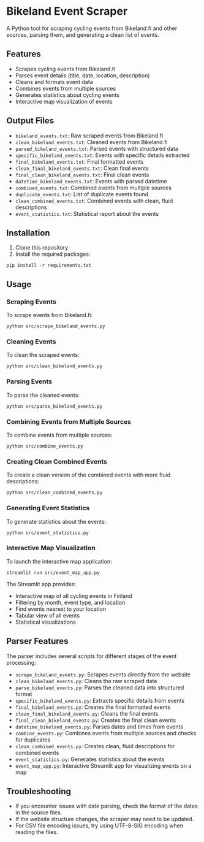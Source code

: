 # Bikeland Event Scraper

A Python tool for scraping cycling events from Bikeland.fi and other sources, parsing them, and generating a clean list of events.

## Features

- Scrapes cycling events from Bikeland.fi
- Parses event details (title, date, location, description)
- Cleans and formats event data
- Combines events from multiple sources
- Generates statistics about cycling events
- Interactive map visualization of events

## Output Files

- `bikeland_events.txt`: Raw scraped events from Bikeland.fi
- `clean_bikeland_events.txt`: Cleaned events from Bikeland.fi
- `parsed_bikeland_events.txt`: Parsed events with structured data
- `specific_bikeland_events.txt`: Events with specific details extracted
- `final_bikeland_events.txt`: Final formatted events
- `clean_final_bikeland_events.txt`: Clean final events
- `final_clean_bikeland_events.txt`: Final clean events
- `datetime_bikeland_events.txt`: Events with parsed datetime
- `combined_events.txt`: Combined events from multiple sources
- `duplicate_events.txt`: List of duplicate events found
- `clean_combined_events.txt`: Combined events with clean, fluid descriptions
- `event_statistics.txt`: Statistical report about the events

## Installation

1. Clone this repository
2. Install the required packages:

```
pip install -r requirements.txt
```

## Usage

### Scraping Events

To scrape events from Bikeland.fi:

```
python src/scrape_bikeland_events.py
```

### Cleaning Events

To clean the scraped events:

```
python src/clean_bikeland_events.py
```

### Parsing Events

To parse the cleaned events:

```
python src/parse_bikeland_events.py
```

### Combining Events from Multiple Sources

To combine events from multiple sources:

```
python src/combine_events.py
```

### Creating Clean Combined Events

To create a clean version of the combined events with more fluid descriptions:

```
python src/clean_combined_events.py
```

### Generating Event Statistics

To generate statistics about the events:

```
python src/event_statistics.py
```

### Interactive Map Visualization

To launch the interactive map application:

```
streamlit run src/event_map_app.py
```

The Streamlit app provides:
- Interactive map of all cycling events in Finland
- Filtering by month, event type, and location
- Find events nearest to your location
- Tabular view of all events
- Statistical visualizations

## Parser Features

The parser includes several scripts for different stages of the event processing:

- `scrape_bikeland_events.py`: Scrapes events directly from the website
- `clean_bikeland_events.py`: Cleans the raw scraped data
- `parse_bikeland_events.py`: Parses the cleaned data into structured format
- `specific_bikeland_events.py`: Extracts specific details from events
- `final_bikeland_events.py`: Creates the final formatted events
- `clean_final_bikeland_events.py`: Cleans the final events
- `final_clean_bikeland_events.py`: Creates the final clean events
- `datetime_bikeland_events.py`: Parses dates and times from events
- `combine_events.py`: Combines events from multiple sources and checks for duplicates
- `clean_combined_events.py`: Creates clean, fluid descriptions for combined events
- `event_statistics.py`: Generates statistics about the events
- `event_map_app.py`: Interactive Streamlit app for visualizing events on a map

## Troubleshooting

- If you encounter issues with date parsing, check the format of the dates in the source files.
- If the website structure changes, the scraper may need to be updated.
- For CSV file encoding issues, try using UTF-8-SIG encoding when reading the files.